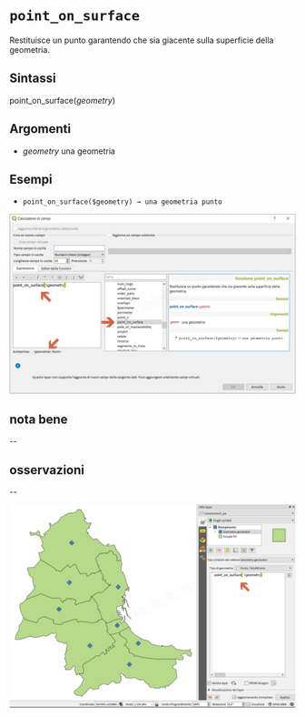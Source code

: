 # `point_on_surface`

Restituisce un punto garantendo che sia giacente sulla superficie della geometria.

## Sintassi

point_on_surface(_geometry_)

## Argomenti

* _geometry_ una geometria

## Esempi

* `point_on_surface($geometry) → una geometria punto`

![](/img/geometria/point_on_surface/point_on_surface1.png)

## nota bene

--

## osservazioni

--

![](/img/geometria/point_on_surface/point_on_surface2.png)